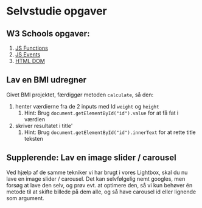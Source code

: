 # Selvstudie opgaver

## W3 Schools opgaver:

1. [JS Functions](https://www.w3schools.com/js/exercise_js.asp?filename=exercise_js_functions1)
2. [JS Events](https://www.w3schools.com/js/exercise_js.asp?filename=exercise_js_events1)
3. [HTML DOM](https://www.w3schools.com/js/exercise_js.asp?filename=exercise_js_dom_html1)

## Lav en BMI udregner

Givet BMI projektet, færdiggør metoden `calculate`, så den:

1. henter værdierne fra de 2 inputs med Id `weight` og `height`
   1. Hint: Brug `document.getElementById("id").value` for at få fat i værdien
2. skriver resultatet i title'
   1. Hint: Brug `document.getElementById("id").innerText` for at rette title teksten

## Supplerende: Lav en image slider / carousel

Ved hjælp af de samme tekniker vi har brugt i vores Lightbox, skal du nu lave en image slider / carousel.
Det kan selvfølgelig nemt googles, men forsøg at lave den selv, og prøv evt. at optimere den, så vi kun behøver én metode til at skifte billede på dem alle, og så have carousel id eller lignende som argument.
